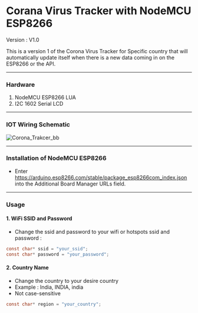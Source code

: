 # Corana Virus Tracker with NodeMCU ESP8266
Version : V1.0

This is a version 1 of the Corona Virus Tracker for Specific country that will automatically update itself when there is a new data coming in on the ESP8266 or the API.

---

### Hardware
1. NodeMCU ESP8266 LUA
2. I2C 1602 Serial LCD

---

### IOT Wiring Schematic
![Corona_Trakcer_bb](https://user-images.githubusercontent.com/64577470/80731533-a4100280-8b3d-11ea-8dec-6d1685abd0cc.png)


---

### Installation of NodeMCU ESP8266

* Enter https://arduino.esp8266.com/stable/package_esp8266com_index.json into the Additional Board Manager URLs field.

---

### Usage
#### 1. WiFi SSID and Password

* Change the ssid and password to your wifi or hotspots ssid and password :
```c
const char* ssid = "your_ssid";                                                         
const char* password = "your_password";                                             
```

#### 2. Country Name
* Change the country to your desire country
* Example : India, INDIA, india
* Not case-sensitive



```c
const char* region = "your_country";                                             
```

